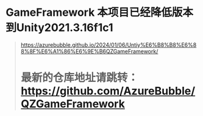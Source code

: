 # GameFramework 本项目已经降低版本到Unity2021.3.16f1c1
> https://azurebubble.github.io/2024/01/06/Untiy%E6%B8%B8%E6%88%8F%E6%A1%86%E6%9E%B6QZGameFramework/
>
> # 最新的仓库地址请跳转：https://github.com/AzureBubble/QZGameFramework
